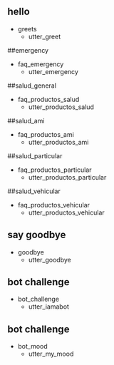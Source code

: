 ## hello
* greets
  - utter_greet

##emergency
* faq_emergency
  - utter_emergency

##salud_general
* faq_productos_salud
  - utter_productos_salud

##salud_ami
* faq_productos_ami
  - utter_productos_ami

##salud_particular
* faq_productos_particular
  - utter_productos_particular

##salud_vehicular
* faq_productos_vehicular
  - utter_productos_vehicular

## say goodbye
* goodbye
  - utter_goodbye

## bot challenge
* bot_challenge
  - utter_iamabot

## bot challenge
* bot_mood
  - utter_my_mood
